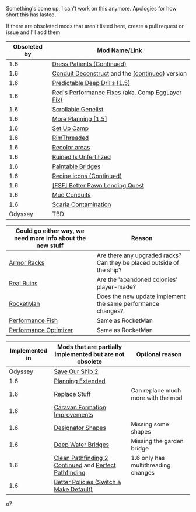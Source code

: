 Something's come up, I can't work on this anymore. Apologies for how short this has lasted.

If there are obsoleted mods that aren't listed here, create a pull request or issue and I'll add them

| Obsoleted by | Mod Name/Link |
| --- | --- |
| 1.6 | [Dress Patients (Continued)](https://steamcommunity.com/sharedfiles/filedetails/?id=2877763074) |
| 1.6 | [Conduit Deconstruct](https://steamcommunity.com/sharedfiles/filedetails/?id=838336462) and the [(continued)](https://steamcommunity.com/sharedfiles/filedetails/?id=3229402412) version |
| 1.6 | [Predictable Deep Drills (1.5)](https://steamcommunity.com/sharedfiles/filedetails/?id=3235029356) |
| 1.6 | [Red's Performance Fixes (aka. Comp EggLayer Fix)](https://steamcommunity.com/sharedfiles/filedetails/?id=3343465955) |
| 1.6 | [Scrollable Genelist](https://steamcommunity.com/sharedfiles/filedetails/?id=3453246011) |
| 1.6 | [More Planning [1.5]](https://steamcommunity.com/sharedfiles/filedetails/?id=2551225702) |
| 1.6 | [Set Up Camp](https://steamcommunity.com/sharedfiles/filedetails/?id=3234938357)|
| 1.6 | [RimThreaded](https://steamcommunity.com/sharedfiles/filedetails/?id=2222907981) |
| 1.6 | [Recolor areas](https://steamcommunity.com/sharedfiles/filedetails/?id=3364426930) |
| 1.6 | [Ruined Is Unfertilized](https://steamcommunity.com/sharedfiles/filedetails/?id=2555349961) |
| 1.6 | [Paintable Bridges](https://steamcommunity.com/sharedfiles/filedetails/?id=2985505036) |
| 1.6 | [Recipe icons (Continued)](https://steamcommunity.com/sharedfiles/filedetails/?id=2904906618) |
| 1.6 | [[FSF] Better Pawn Lending Quest](https://steamcommunity.com/sharedfiles/filedetails/?id=2551381293) |
| 1.6 | [Mud Conduits](https://steamcommunity.com/sharedfiles/filedetails/?id=2885459267) |
| 1.6 | [Scaria Contamination](https://steamcommunity.com/sharedfiles/filedetails/?id=2556306247) |
| Odyssey | TBD |

| Could go either way, we need more info about the new stuff | Reason |
| --- | --- |
| [Armor Racks](https://steamcommunity.com/sharedfiles/filedetails/?id=1875828205) | Are there any upgraded racks? Can they be placed outside of the ship? |
| [Real Ruins](https://steamcommunity.com/sharedfiles/filedetails/?id=1552146295) | Are the 'abandoned colonies' player-made? |
| [RocketMan](https://steamcommunity.com/sharedfiles/filedetails/?id=2479389928) | Does the new update implement the same performance changes? |
| [Performance Fish](https://github.com/bbradson/performance-fish) | Same as RocketMan |
| [Performance Optimizer](https://steamcommunity.com/sharedfiles/filedetails/?id=2664723367) | Same as RocketMan |

| Implemented in | Mods that are partially implemented but are not obsolete | Optional reason |
| --- | --- | --- |
| Odyssey | [Save Our Ship 2](https://steamcommunity.com/sharedfiles/filedetails/?id=1909914131) | |
| 1.6 | [Planning Extended](https://steamcommunity.com/sharedfiles/filedetails/?id=2877392159) | |
| 1.6 | [Replace Stuff](https://steamcommunity.com/sharedfiles/filedetails/?id=1372003680) | Can replace much more with the mod |
| 1.6 | [Caravan Formation Improvements](https://steamcommunity.com/sharedfiles/filedetails/?id=2927335733) | |
| 1.6 | [Designator Shapes](https://steamcommunity.com/sharedfiles/filedetails/?id=1235181370) | Missing some shapes |
| 1.6 | [Deep Water Bridges](https://steamcommunity.com/sharedfiles/filedetails/?id=3424595776) | Missing the garden bridge |
| 1.6 | [Clean Pathfinding 2 Continued](https://steamcommunity.com/sharedfiles/filedetails/?id=3260446812) and [Perfect Pathfinding](https://steamcommunity.com/sharedfiles/filedetails/?id=3474403869) | 1.6 only has multithreading changes |
| 1.6 | [Better Policies (Switch & Make Default)](https://steamcommunity.com/sharedfiles/filedetails/?id=3400923070) | |

o7

